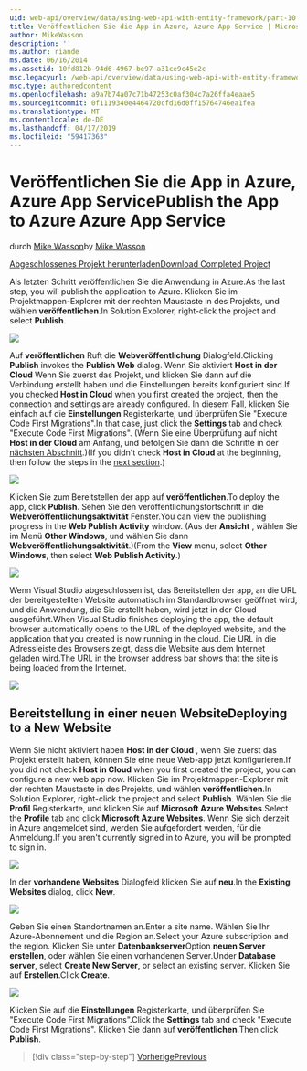 ```yaml
---
uid: web-api/overview/data/using-web-api-with-entity-framework/part-10
title: Veröffentlichen Sie die App in Azure, Azure App Service | Microsoft-Dokumentation
author: MikeWasson
description: ''
ms.author: riande
ms.date: 06/16/2014
ms.assetid: 10fd812b-94d6-4967-be97-a31ce9c45e2c
msc.legacyurl: /web-api/overview/data/using-web-api-with-entity-framework/part-10
msc.type: authoredcontent
ms.openlocfilehash: a9a7b74a07c71b47253c0af304c7a26ffa4eaae5
ms.sourcegitcommit: 0f1119340e4464720cfd16d0ff15764746ea1fea
ms.translationtype: MT
ms.contentlocale: de-DE
ms.lasthandoff: 04/17/2019
ms.locfileid: "59417363"
---
```

# <a name="publish-the-app-to-azure-azure-app-service"></a><span data-ttu-id="2909e-102">Veröffentlichen Sie die App in Azure, Azure App Service</span><span class="sxs-lookup"><span data-stu-id="2909e-102">Publish the App to Azure Azure App Service</span></span>

<span data-ttu-id="2909e-103">durch [Mike Wasson](https://github.com/MikeWasson)</span><span class="sxs-lookup"><span data-stu-id="2909e-103">by [Mike Wasson](https://github.com/MikeWasson)</span></span>

[<span data-ttu-id="2909e-104">Abgeschlossenes Projekt herunterladen</span><span class="sxs-lookup"><span data-stu-id="2909e-104">Download Completed Project</span></span>](https://github.com/MikeWasson/BookService)

<span data-ttu-id="2909e-105">Als letzten Schritt veröffentlichen Sie die Anwendung in Azure.</span><span class="sxs-lookup"><span data-stu-id="2909e-105">As the last step, you will publish the application to Azure.</span></span> <span data-ttu-id="2909e-106">Klicken Sie im Projektmappen-Explorer mit der rechten Maustaste in des Projekts, und wählen **veröffentlichen**.</span><span class="sxs-lookup"><span data-stu-id="2909e-106">In Solution Explorer, right-click the project and select **Publish**.</span></span>

![](part-10/_static/image1.png)

<span data-ttu-id="2909e-107">Auf **veröffentlichen** Ruft die **Webveröffentlichung** Dialogfeld.</span><span class="sxs-lookup"><span data-stu-id="2909e-107">Clicking **Publish** invokes the **Publish Web** dialog.</span></span> <span data-ttu-id="2909e-108">Wenn Sie aktiviert **Host in der Cloud** Wenn Sie zuerst das Projekt, und klicken Sie dann auf die Verbindung erstellt haben und die Einstellungen bereits konfiguriert sind.</span><span class="sxs-lookup"><span data-stu-id="2909e-108">If you checked **Host in Cloud** when you first created the project, then the connection and settings are already configured.</span></span> <span data-ttu-id="2909e-109">In diesem Fall, klicken Sie einfach auf die **Einstellungen** Registerkarte, und überprüfen Sie &quot;Execute Code First Migrations&quot;.</span><span class="sxs-lookup"><span data-stu-id="2909e-109">In that case, just click the **Settings** tab and check &quot;Execute Code First Migrations&quot;.</span></span> <span data-ttu-id="2909e-110">(Wenn Sie eine Überprüfung auf nicht **Host in der Cloud** am Anfang, und befolgen Sie dann die Schritte in der [nächsten Abschnitt](#new-website).)</span><span class="sxs-lookup"><span data-stu-id="2909e-110">(If you didn't check **Host in Cloud** at the beginning, then follow the steps in the [next section](#new-website).)</span></span>

[![](part-10/_static/image3.png)](part-10/_static/image2.png)

<span data-ttu-id="2909e-111">Klicken Sie zum Bereitstellen der app auf **veröffentlichen**.</span><span class="sxs-lookup"><span data-stu-id="2909e-111">To deploy the app, click **Publish**.</span></span> <span data-ttu-id="2909e-112">Sehen Sie den veröffentlichungsfortschritt in die **Webveröffentlichungsaktivität** Fenster.</span><span class="sxs-lookup"><span data-stu-id="2909e-112">You can view the publishing progress in the **Web Publish Activity** window.</span></span> <span data-ttu-id="2909e-113">(Aus der **Ansicht** , wählen Sie im Menü **Other Windows**, und wählen Sie dann **Webveröffentlichungsaktivität**.)</span><span class="sxs-lookup"><span data-stu-id="2909e-113">(From the **View** menu, select **Other Windows**, then select **Web Publish Activity**.)</span></span>

![](part-10/_static/image4.png)

<span data-ttu-id="2909e-114">Wenn Visual Studio abgeschlossen ist, das Bereitstellen der app, an die URL der bereitgestellten Website automatisch im Standardbrowser geöffnet wird, und die Anwendung, die Sie erstellt haben, wird jetzt in der Cloud ausgeführt.</span><span class="sxs-lookup"><span data-stu-id="2909e-114">When Visual Studio finishes deploying the app, the default browser automatically opens to the URL of the deployed website, and the application that you created is now running in the cloud.</span></span> <span data-ttu-id="2909e-115">Die URL in die Adressleiste des Browsers zeigt, dass die Website aus dem Internet geladen wird.</span><span class="sxs-lookup"><span data-stu-id="2909e-115">The URL in the browser address bar shows that the site is being loaded from the Internet.</span></span>

[![](part-10/_static/image6.png)](part-10/_static/image5.png)

<a id="new-website"></a>
## <a name="deploying-to-a-new-website"></a><span data-ttu-id="2909e-116">Bereitstellung in einer neuen Website</span><span class="sxs-lookup"><span data-stu-id="2909e-116">Deploying to a New Website</span></span>

<span data-ttu-id="2909e-117">Wenn Sie nicht aktiviert haben **Host in der Cloud** , wenn Sie zuerst das Projekt erstellt haben, können Sie eine neue Web-app jetzt konfigurieren.</span><span class="sxs-lookup"><span data-stu-id="2909e-117">If you did not check **Host in Cloud** when you first created the project, you can configure a new web app now.</span></span> <span data-ttu-id="2909e-118">Klicken Sie im Projektmappen-Explorer mit der rechten Maustaste in des Projekts, und wählen **veröffentlichen**.</span><span class="sxs-lookup"><span data-stu-id="2909e-118">In Solution Explorer, right-click the project and select **Publish**.</span></span> <span data-ttu-id="2909e-119">Wählen Sie die **Profil** Registerkarte, und klicken Sie auf **Microsoft Azure Websites**.</span><span class="sxs-lookup"><span data-stu-id="2909e-119">Select the **Profile** tab and click **Microsoft Azure Websites**.</span></span> <span data-ttu-id="2909e-120">Wenn Sie sich derzeit in Azure angemeldet sind, werden Sie aufgefordert werden, für die Anmeldung.</span><span class="sxs-lookup"><span data-stu-id="2909e-120">If you aren't currently signed in to Azure, you will be prompted to sign in.</span></span>

[![](part-10/_static/image8.png)](part-10/_static/image7.png)

<span data-ttu-id="2909e-121">In der **vorhandene Websites** Dialogfeld klicken Sie auf **neu**.</span><span class="sxs-lookup"><span data-stu-id="2909e-121">In the **Existing Websites** dialog, click **New**.</span></span>

![](part-10/_static/image9.png)

<span data-ttu-id="2909e-122">Geben Sie einen Standortnamen an.</span><span class="sxs-lookup"><span data-stu-id="2909e-122">Enter a site name.</span></span> <span data-ttu-id="2909e-123">Wählen Sie Ihr Azure-Abonnement und die Region an.</span><span class="sxs-lookup"><span data-stu-id="2909e-123">Select your Azure subscription and the region.</span></span> <span data-ttu-id="2909e-124">Klicken Sie unter **Datenbankserver**Option **neuen Server erstellen**, oder wählen Sie einen vorhandenen Server.</span><span class="sxs-lookup"><span data-stu-id="2909e-124">Under **Database server**, select **Create New Server**, or select an existing server.</span></span> <span data-ttu-id="2909e-125">Klicken Sie auf **Erstellen**.</span><span class="sxs-lookup"><span data-stu-id="2909e-125">Click **Create**.</span></span>

[![](part-10/_static/image11.png)](part-10/_static/image10.png)

<span data-ttu-id="2909e-126">Klicken Sie auf die **Einstellungen** Registerkarte, und überprüfen Sie &quot;Execute Code First Migrations&quot;.</span><span class="sxs-lookup"><span data-stu-id="2909e-126">Click the **Settings** tab and check &quot;Execute Code First Migrations&quot;.</span></span> <span data-ttu-id="2909e-127">Klicken Sie dann auf **veröffentlichen**.</span><span class="sxs-lookup"><span data-stu-id="2909e-127">Then click **Publish**.</span></span>

> [!div class="step-by-step"]
> [<span data-ttu-id="2909e-128">Vorherige</span><span class="sxs-lookup"><span data-stu-id="2909e-128">Previous</span></span>](part-9.md)
